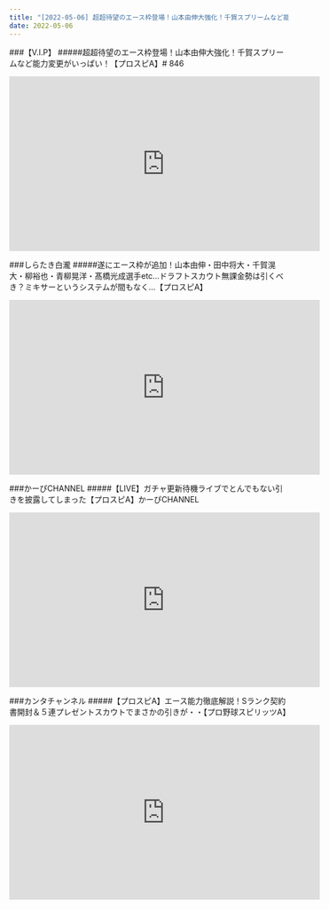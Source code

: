 ```yaml
---
title: "[2022-05-06] 超超待望のエース枠登場！山本由伸大強化！千賀スプリームなど能力変更がいっぱい！【プロスピA】# 846 他"
date: 2022-05-06
---
```

###【V.I.P】
#####超超待望のエース枠登場！山本由伸大強化！千賀スプリームなど能力変更がいっぱい！【プロスピA】# 846
<iframe width="560" height="315" src="https://www.youtube.com/embed/kHamSImBJ8A" frameborder="0" allow="accelerometer; autoplay; clipboard-write; encrypted-media; gyroscope; picture-in-picture" allowfullscreen></iframe>

###しらたき白瀧
#####遂にエース枠が追加！山本由伸・田中将大・千賀滉大・柳裕也・青柳晃洋・髙橋光成選手etc…ドラフトスカウト無課金勢は引くべき？ミキサーというシステムが間もなく…【プロスピA】
<iframe width="560" height="315" src="https://www.youtube.com/embed/RbWx1pOfKf0" frameborder="0" allow="accelerometer; autoplay; clipboard-write; encrypted-media; gyroscope; picture-in-picture" allowfullscreen></iframe>

###かーぴCHANNEL
#####【LIVE】ガチャ更新待機ライブでとんでもない引きを披露してしまった【プロスピA】かーぴCHANNEL
<iframe width="560" height="315" src="https://www.youtube.com/embed/LWQiuIzU_yY" frameborder="0" allow="accelerometer; autoplay; clipboard-write; encrypted-media; gyroscope; picture-in-picture" allowfullscreen></iframe>

###カンタチャンネル
#####【プロスピA】エース能力徹底解説！Sランク契約書開封＆５連プレゼントスカウトでまさかの引きが・・【プロ野球スピリッツA】
<iframe width="560" height="315" src="https://www.youtube.com/embed/lFC_VpKZbWM" frameborder="0" allow="accelerometer; autoplay; clipboard-write; encrypted-media; gyroscope; picture-in-picture" allowfullscreen></iframe>

